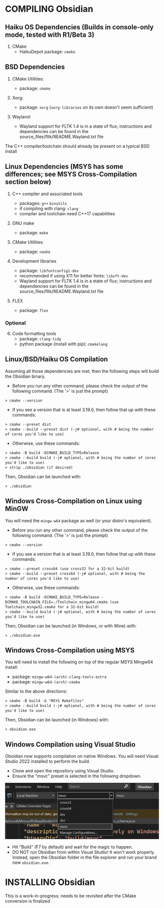 
# COMPILING Obsidian

## Haiku OS Dependencies (Builds in console-only mode, tested with R1/Beta 3)
1. CMake
   * HaikuDepot package: `cmake`

## BSD Dependencies
1. CMake Utilities:
   * package: `cmake`

2. Xorg:
   * package: `xorg` (`xorg-libraries` on its own doesn't seem sufficient)

3. Wayland:
   * Wayland support for FLTK 1.4 is in a state of flux; instructions and
     dependencies can be found in the source_files/fltk/README.Wayland.txt file

The C++ compiler/toolchain should already be present on a typical BSD install

## Linux Dependencies (MSYS has some differences; see MSYS Cross-Compilation section below)

1. C++ compiler and associated tools
   * packages: `g++` `binutils`
   * if compiling with clang: `clang`
   * compiler and toolchain need C++17 capabilities

2. GNU make
   * package: `make`

3. CMake Utilities:
   * package: `cmake`

4. Development libraries
   * package: `libfontconfig1-dev`
   * recommended if using X11 for better fonts: `libxft-dev`
   * Wayland support for FLTK 1.4 is in a state of flux; instructions and
     dependencies can be found in the source_files/fltk/README.Wayland.txt file

5. FLEX
   * package: `flex`

### Optional

6. Code formatting tools
   * package: `clang-tidy`
   * python package (install with pip): `cmakelang`

## Linux/BSD/Haiku OS Compilation

Assuming all those dependencies are met, then the following steps
will build the Obsidian binary.

* Before you run any other command, please check the output of the following
command. (The '>' is just the prompt)

```
> cmake --version
```

* If you see a version that is at least 3.19.0, then follow that up with these commands:

```
> cmake --preset dist
> cmake --build --preset dist (-j# optional, with # being the number of cores you'd like to use)
```

* Otherwise, use these commands:

```
> cmake -B build -DCMAKE_BUILD_TYPE=Release
> cmake --build build (-j# optional, with # being the number of cores you'd like to use)
> strip ./obsidian (if desired)
```

Then, Obsidian can be launched with:

```
> ./obsidian
```

## Windows Cross-Compilation on Linux using MinGW

You will need the `mingw-w64` package as well (or your distro's equivalent).

* Before you run any other command, please check the output of the following
command. (The '>' is just the prompt)

```
> cmake --version
```

* If you see a version that is at least 3.19.0, then follow that up with these commands:

```
> cmake --preset cross64 (use cross32 for a 32-bit build)
> cmake --build --preset cross64 (-j# optional, with # being the number of cores you'd like to use)
```

* Otherwise, use these commands:

```
> cmake -B build -DCMAKE_BUILD_TYPE=Release -DCMAKE_TOOLCHAIN_FILE=./Toolchain_mingw64.cmake (use Toolchain_mingw32.cmake for a 32-bit build)
> cmake --build build (-j# optional, with # being the number of cores you'd like to use)
```

Then, Obsidian can be launched (in Windows, or with Wine) with:

```
> ./obsidian.exe
```

## Windows Cross-Compilation using MSYS
You will need to install the following on top of the regular MSYS Mingw64 install:
   * package: `mingw-w64-(arch)-clang-tools-extra`
   * package: `mingw-w64-(arch)-cmake`

Similar to the above directions:

```
> cmake -B build -G "MSYS Makefiles"
> cmake --build build (-j# optional, with # being the number of cores you'd like to use)
```

Then, Obsidian can be launched (in Windows) with:

```
> obsidian.exe
```

## Windows Compilation using Visual Studio

Obsidian now supports compilation on native Windows. You will need Visual
Studio 2022 installed to perform the build.

* Clone and open the repository using Visual Studio.
* Ensure the "msvc" preset is selected in the following dropdown.

![](images/msvc-cmake-preset.png)

* Hit "Build" (F7 by default) and wait for the magic to happen.
* DO NOT run Obsidian from within Visual Studio! It won't work properly.
  Instead, open the Obsidian folder in the file explorer and run your brand new
  `obsidian.exe`.

# INSTALLING Obsidian

This is a work-in-progress; needs to be revisited after the CMake conversion is finalized
